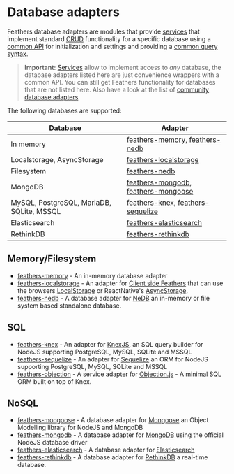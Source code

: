 # Database adapters

Feathers database adapters are modules that provide [services](../services.md) that implement standard [CRUD](https://en.wikipedia.org/wiki/Create,_read,_update_and_delete) functionality for a specific database using a [common API](./common.md) for initialization and settings and providing a [common query syntax](./querying.md).

> __Important:__ [Services](../services.md) allow to implement access to _any_ database, the database adapters listed here are just convenience wrappers with a common API. You can still get Feathers functionality for databases that are not listed here. Also have a look at the list of [community database adapters](https://github.com/feathersjs/awesome-feathersjs#database)

The following databases are supported:

| Database | Adapter |
|---|---|
| In memory | [feathers-memory](https://github.com/feathersjs-ecosystem/feathers-memory), [feathers-nedb](https://github.com/feathersjs-ecosystem/feathers-nedb) |
| Localstorage, AsyncStorage | [feathers-localstorage](https://github.com/feathersjs-ecosystem/feathers-localstorage) |
| Filesystem | [feathers-nedb](https://github.com/feathersjs-ecosystem/feathers-nedb) |
| MongoDB | [feathers-mongodb](https://github.com/feathersjs-ecosystem/feathers-mongodb), [feathers-mongoose](https://github.com/feathersjs-ecosystem/feathers-mongoose) |
| MySQL, PostgreSQL, MariaDB, SQLite, MSSQL | [feathers-knex](https://github.com/feathersjs-ecosystem/feathers-knex), [feathers-sequelize](https://github.com/feathersjs-ecosystem/feathers-sequelize) |
| Elasticsearch | [feathers-elasticsearch](https://github.com/feathersjs-ecosystem/feathers-elasticsearch) |
| RethinkDB | [feathers-rethinkdb](https://github.com/feathersjs-ecosystem/feathers-rethinkdb) |

## Memory/Filesystem

- [feathers-memory](https://github.com/feathersjs-ecosystem/feathers-memory) - An in-memory database adapter
- [feathers-localstorage](https://github.com/feathersjs-ecosystem/feathers-localstorage) - An adapter for [Client side Feathers](../client.md) that can use the browsers [LocalStorage](https://developer.mozilla.org/en-US/docs/Web/API/Window/localStorage) or ReactNative's [AsyncStorage](https://facebook.github.io/react-native/docs/asyncstorage.html).
- [feathers-nedb](https://github.com/feathersjs-ecosystem/feathers-nedb) - A database adapter for [NeDB](https://github.com/louischatriot/nedb) an in-memory or file system based standalone database.

## SQL

- [feathers-knex](https://github.com/feathersjs-ecosystem/feathers-knex) - An adapter for [KnexJS](http://knexjs.org/), an SQL query builder for NodeJS supporting PostgreSQL, MySQL, SQLite and MSSQL
- [feathers-sequelize](https://github.com/feathersjs-ecosystem/feathers-sequelize) - An adapter for [Sequelize](http://docs.sequelizejs.com/) an ORM for NodeJS supporting PostgreSQL, MySQL, SQLite and MSSQL
- [feathers-objection](https://github.com/feathersjs-ecosystem/feathers-objection) - A service adapter for [Objection.js](https://vincit.github.io/objection.js) - A minimal SQL ORM built on top of Knex.

## NoSQL

- [feathers-mongoose](https://github.com/feathersjs-ecosystem/feathers-mongoose) - A database adapter for [Mongoose](http://mongoosejs.com/) an Object Modelling library for NodeJS and MongoDB
- [feathers-mongodb](https://github.com/feathersjs-ecosystem/feathers-mongodb) - A database adapter for [MongoDB](https://www.mongodb.com/) using the official NodeJS database driver
- [feathers-elasticsearch](https://github.com/feathersjs-ecosystem/feathers-elasticsearch) - A database adapter for [Elasticsearch](https://github.com/elastic/elasticsearch)
- [feathers-rethinkdb](https://github.com/feathersjs-ecosystem/feathers-rethinkdb) - A database adapter for [RethinkDB](https://www.rethinkdb.com/) a real-time database.
